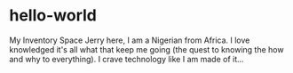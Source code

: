 # hello-world
My Inventory Space
Jerry here, I am a Nigerian from Africa. I love knowledged it's all what that keep me going (the quest to knowing the how and why to everything).
I crave technology like I am made of it...
